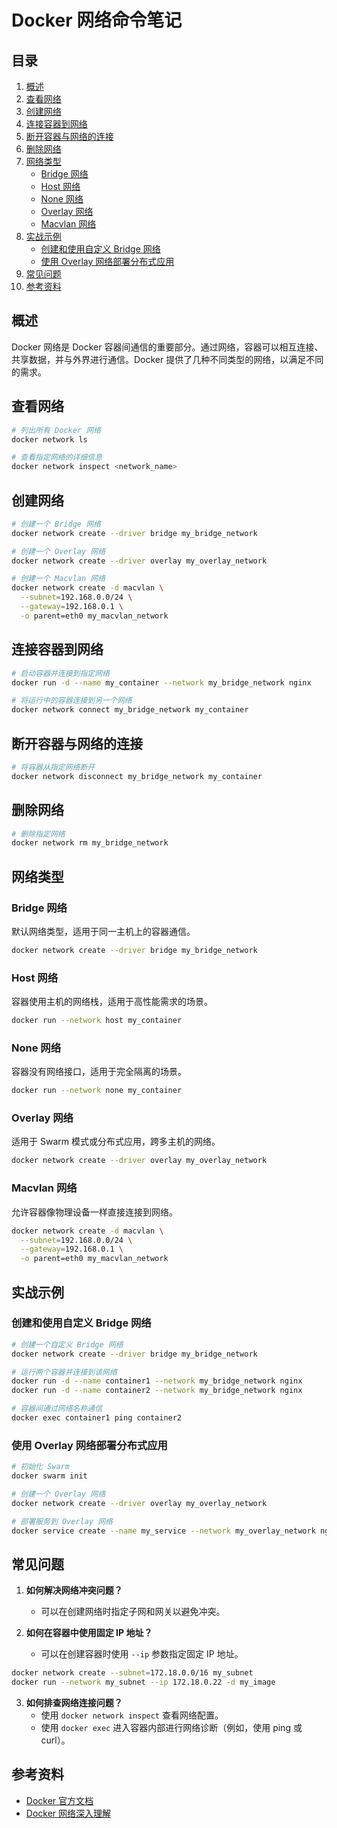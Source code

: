# Docker 网络命令笔记

## 目录
1. [概述](#概述)
2. [查看网络](#查看网络)
3. [创建网络](#创建网络)
4. [连接容器到网络](#连接容器到网络)
5. [断开容器与网络的连接](#断开容器与网络的连接)
6. [删除网络](#删除网络)
7. [网络类型](#网络类型)
    - [Bridge 网络](#bridge-网络)
    - [Host 网络](#host-网络)
    - [None 网络](#none-网络)
    - [Overlay 网络](#overlay-网络)
    - [Macvlan 网络](#macvlan-网络)
8. [实战示例](#实战示例)
    - [创建和使用自定义 Bridge 网络](#创建和使用自定义-bridge-网络)
    - [使用 Overlay 网络部署分布式应用](#使用-overlay-网络部署分布式应用)
9. [常见问题](#常见问题)
10. [参考资料](#参考资料)

## 概述

Docker 网络是 Docker 容器间通信的重要部分。通过网络，容器可以相互连接、共享数据，并与外界进行通信。Docker 提供了几种不同类型的网络，以满足不同的需求。

## 查看网络

```bash
# 列出所有 Docker 网络
docker network ls

# 查看指定网络的详细信息
docker network inspect <network_name>
```

## 创建网络

```bash
# 创建一个 Bridge 网络
docker network create --driver bridge my_bridge_network

# 创建一个 Overlay 网络
docker network create --driver overlay my_overlay_network

# 创建一个 Macvlan 网络
docker network create -d macvlan \
  --subnet=192.168.0.0/24 \
  --gateway=192.168.0.1 \
  -o parent=eth0 my_macvlan_network
```

## 连接容器到网络

```bash
# 启动容器并连接到指定网络
docker run -d --name my_container --network my_bridge_network nginx

# 将运行中的容器连接到另一个网络
docker network connect my_bridge_network my_container
```

## 断开容器与网络的连接

```bash
# 将容器从指定网络断开
docker network disconnect my_bridge_network my_container
```

## 删除网络

```bash
# 删除指定网络
docker network rm my_bridge_network
```

## 网络类型

### Bridge 网络

默认网络类型，适用于同一主机上的容器通信。

```bash
docker network create --driver bridge my_bridge_network
```

### Host 网络

容器使用主机的网络栈，适用于高性能需求的场景。

```bash
docker run --network host my_container
```

### None 网络

容器没有网络接口，适用于完全隔离的场景。

```bash
docker run --network none my_container
```

### Overlay 网络

适用于 Swarm 模式或分布式应用，跨多主机的网络。

```bash
docker network create --driver overlay my_overlay_network
```

### Macvlan 网络

允许容器像物理设备一样直接连接到网络。

```bash
docker network create -d macvlan \
  --subnet=192.168.0.0/24 \
  --gateway=192.168.0.1 \
  -o parent=eth0 my_macvlan_network
```

## 实战示例

### 创建和使用自定义 Bridge 网络

```bash
# 创建一个自定义 Bridge 网络
docker network create --driver bridge my_bridge_network

# 运行两个容器并连接到该网络
docker run -d --name container1 --network my_bridge_network nginx
docker run -d --name container2 --network my_bridge_network nginx

# 容器间通过网络名称通信
docker exec container1 ping container2
```

### 使用 Overlay 网络部署分布式应用

```bash
# 初始化 Swarm
docker swarm init

# 创建一个 Overlay 网络
docker network create --driver overlay my_overlay_network

# 部署服务到 Overlay 网络
docker service create --name my_service --network my_overlay_network nginx
```

## 常见问题

1. **如何解决网络冲突问题？**
    - 可以在创建网络时指定子网和网关以避免冲突。

2. **如何在容器中使用固定 IP 地址？**
    - 可以在创建容器时使用 `--ip` 参数指定固定 IP 地址。

```bash
docker network create --subnet=172.18.0.0/16 my_subnet
docker run --network my_subnet --ip 172.18.0.22 -d my_image
```

3. **如何排查网络连接问题？**
    - 使用 `docker network inspect` 查看网络配置。
    - 使用 `docker exec` 进入容器内部进行网络诊断（例如，使用 ping 或 curl）。

## 参考资料

- [Docker 官方文档](https://docs.docker.com/network/)
- [Docker 网络深入理解](https://docs.docker.com/network/network-tutorial-standalone/)
